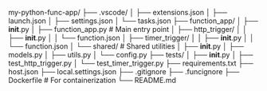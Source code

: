my-python-func-app/
├── .vscode/
│   ├── extensions.json
│   ├── launch.json
│   ├── settings.json
│   └── tasks.json
├── function_app/
│   ├── __init__.py
│   ├── function_app.py          # Main entry point
│   ├── http_trigger/
│   │   ├── __init__.py
│   │   └── function.json
│   ├── timer_trigger/
│   │   ├── __init__.py
│   │   └── function.json
│   └── shared/                  # Shared utilities
│       ├── __init__.py
│       ├── models.py
│       ├── utils.py
│       └── config.py
├── tests/
│   ├── __init__.py
│   ├── test_http_trigger.py
│   └── test_timer_trigger.py
├── requirements.txt
├── host.json
├── local.settings.json
├── .gitignore
├── .funcignore
├── Dockerfile                   # For containerization
└── README.md